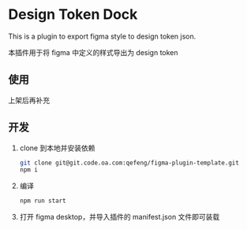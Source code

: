 # Design Token Dock

This is a plugin to export figma style to design token json.

本插件用于将 figma 中定义的样式导出为 design token

## 使用

上架后再补充

## 开发

1. clone 到本地并安装依赖

   ```bash
   git clone git@git.code.oa.com:qefeng/figma-plugin-template.git
   npm i
   ```

2. 编译

   ```bash
   npm run start
   ```

3. 打开 figma desktop，并导入插件的 manifest.json 文件即可装载
